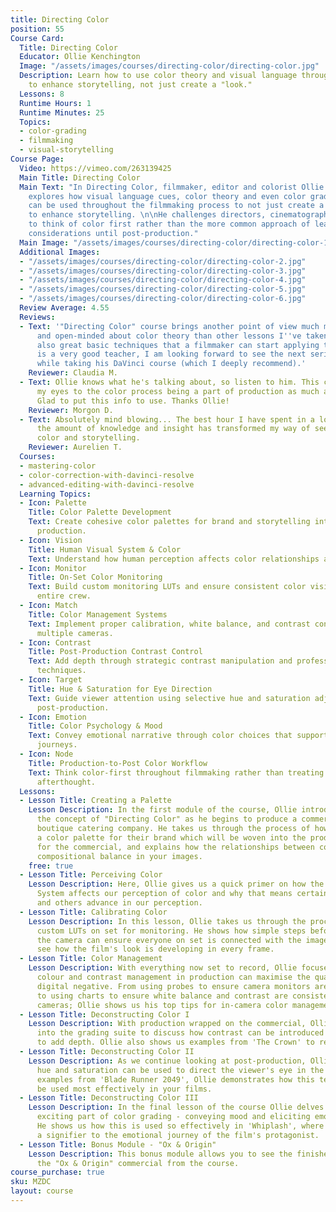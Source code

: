 ```yaml
---
title: Directing Color
position: 55
Course Card:
  Title: Directing Color
  Educator: Ollie Kenchington
  Image: "/assets/images/courses/directing-color/directing-color.jpg"
  Description: Learn how to use color theory and visual language throughout filmmaking
    to enhance storytelling, not just create a "look."
  Lessons: 8
  Runtime Hours: 1
  Runtime Minutes: 25
  Topics:
  - color-grading
  - filmmaking
  - visual-storytelling
Course Page:
  Video: https://vimeo.com/263139425
  Main Title: Directing Color
  Main Text: "In Directing Color, filmmaker, editor and colorist Ollie Kenchington
    explores how visual language cues, color theory and even color grading techniques
    can be used throughout the filmmaking process to not just create a “look” but
    to enhance storytelling. \n\nHe challenges directors, cinematographers and filmmakers
    to think of color first rather than the more common approach of leaving color
    considerations until post-production."
  Main Image: "/assets/images/courses/directing-color/directing-color-1.jpg"
  Additional Images:
  - "/assets/images/courses/directing-color/directing-color-2.jpg"
  - "/assets/images/courses/directing-color/directing-color-3.jpg"
  - "/assets/images/courses/directing-color/directing-color-4.jpg"
  - "/assets/images/courses/directing-color/directing-color-5.jpg"
  - "/assets/images/courses/directing-color/directing-color-6.jpg"
  Review Average: 4.55
  Reviews:
  - Text: '"Directing Color" course brings another point of view much more interesting
      and open-minded about color theory than other lessons I''ve taken before, and
      also great basic techniques that a filmmaker can start applying today. Ollie
      is a very good teacher, I am looking forward to see the next series of color
      while taking his DaVinci course (which I deeply recommend).'
    Reviewer: Claudia M.
  - Text: Ollie knows what he's talking about, so listen to him. This course opened
      my eyes to the color process being a part of production as much as post-production.
      Glad to put this info to use. Thanks Ollie!
    Reviewer: Morgon D.
  - Text: Absolutely mind blowing... The best hour I have spent in a long time, and
      the amount of knowledge and insight has transformed my way of seeing light,
      color and storytelling.
    Reviewer: Aurelien T.
  Courses:
  - mastering-color
  - color-correction-with-davinci-resolve
  - advanced-editing-with-davinci-resolve
  Learning Topics:
  - Icon: Palette
    Title: Color Palette Development
    Text: Create cohesive color palettes for brand and storytelling integration throughout
      production.
  - Icon: Vision
    Title: Human Visual System & Color
    Text: Understand how human perception affects color relationships and visual hierarchy.
  - Icon: Monitor
    Title: On-Set Color Monitoring
    Text: Build custom monitoring LUTs and ensure consistent color vision across the
      entire crew.
  - Icon: Match
    Title: Color Management Systems
    Text: Implement proper calibration, white balance, and contrast consistency across
      multiple cameras.
  - Icon: Contrast
    Title: Post-Production Contrast Control
    Text: Add depth through strategic contrast manipulation and professional grading
      techniques.
  - Icon: Target
    Title: Hue & Saturation for Eye Direction
    Text: Guide viewer attention using selective hue and saturation adjustments in
      post-production.
  - Icon: Emotion
    Title: Color Psychology & Mood
    Text: Convey emotional narrative through color choices that support character
      journeys.
  - Icon: Node
    Title: Production-to-Post Color Workflow
    Text: Think color-first throughout filmmaking rather than treating it as a post-production
      afterthought.
  Lessons:
  - Lesson Title: Creating a Palette
    Lesson Description: In the first module of the course, Ollie introduces us to
      the concept of "Directing Color" as he begins to produce a commercial for a
      boutique catering company. He takes us through the process of how he developed
      a color palette for their brand which will be woven into the production design
      for the commercial, and explains how the relationships between colors can create
      compositional balance in your images.
    free: true
  - Lesson Title: Perceiving Color
    Lesson Description: Here, Ollie gives us a quick primer on how the Human Visual
      System affects our perception of color and why that means certain colors recede
      and others advance in our perception.
  - Lesson Title: Calibrating Color
    Lesson Description: In this lesson, Ollie takes us through the process of building
      custom LUTs on set for monitoring. He shows how simple steps before rolling
      the camera can ensure everyone on set is connected with the image and able to
      see how the film's look is developing in every frame.
  - Lesson Title: Color Management
    Lesson Description: With everything now set to record, Ollie focuses on how simple
      colour and contrast management in production can maximise the quality of your
      digital negative. From using probes to ensure camera monitors are calibrated,
      to using charts to ensure white balance and contrast are consistent across all
      cameras; Ollie shows us his top tips for in-camera color management.
  - Lesson Title: Deconstructing Color I
    Lesson Description: With production wrapped on the commercial, Ollie brings us
      into the grading suite to discuss how contrast can be introduced in post-production
      to add depth. Ollie also shows us examples from 'The Crown' to reinforce this.
  - Lesson Title: Deconstructing Color II
    Lesson Description: As we continue looking at post-production, Ollie shows how
      hue and saturation can be used to direct the viewer's eye in the frame. Using
      examples from 'Blade Runner 2049', Ollie demonstrates how this technique can
      be used most effectively in your films.
  - Lesson Title: Deconstructing Color III
    Lesson Description: In the final lesson of the course Ollie delves into the most
      exciting part of color grading - conveying mood and eliciting emotion with color.
      He shows us how this is used so effectively in 'Whiplash', where color becomes
      a signifier to the emotional journey of the film's protagonist.
  - Lesson Title: Bonus Module - "Ox & Origin"
    Lesson Description: This bonus module allows you to see the finished product of
      the "Ox & Origin" commercial from the course.
course_purchase: true
sku: MZDC
layout: course
---
```


